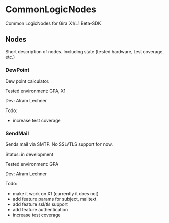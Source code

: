 # CommonLogicNodes
Common LogicNodes for Gira X1/L1 Beta-SDK

## Nodes
Short description of nodes. Including state (tested hardware, test coverage, etc.)

### DewPoint
Dew point calculator.

Tested environment: GPA, X1

Dev: Alram Lechner

Todo:
- increase test coverage

### SendMail
Sends mail via SMTP. No SSL/TLS support for now.

Status: in development

Tested environment: GPA

Dev: Alram Lechner

Todo:
- make it work on X1 (currently it does not)
- add feature params for subject, mailtext
- add feature ssl/tls support
- add feature authentication
- increase test coverage

